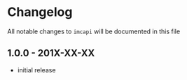 # Changelog

All notable changes to `imcapi` will be documented in this file

## 1.0.0 - 201X-XX-XX

- initial release
